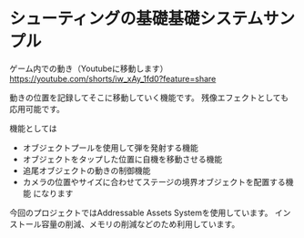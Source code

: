 # シューティングの基礎基礎システムサンプル

ゲーム内での動き（Youtubeに移動します）
https://youtube.com/shorts/iw_xAy_1fd0?feature=share

動きの位置を記録してそこに移動していく機能です。
残像エフェクトとしても応用可能です。

機能としては
- オブジェクトプールを使用して弾を発射する機能
- オブジェクトをタップした位置に自機を移動させる機能
- 追尾オブジェクトの動きの制御機能
- カメラの位置やサイズに合わせてステージの境界オブジェクトを配置する機能
になります

今回のプロジェクトではAddressable Assets Systemを使用しています。
インストール容量の削減、メモリの削減などのため利用しています。
